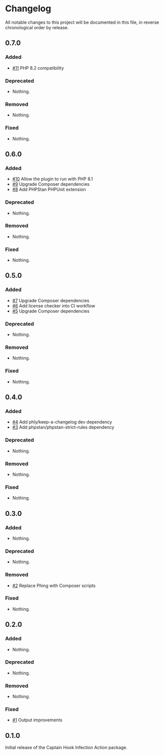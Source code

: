 # Changelog

All notable changes to this project will be documented in this file, in reverse chronological order by release.

## 0.7.0

### Added

- [#11](https://github.com/bitexpert/captainhook-infection/pull/11) PHP 8.2 compatibility

### Deprecated

- Nothing.

### Removed

- Nothing.

### Fixed

- Nothing.

## 0.6.0

### Added

- [#10](https://github.com/bitexpert/captainhook-infection/pull/10) Allow the plugin to run with PHP 8.1
- [#9](https://github.com/bitexpert/captainhook-infection/pull/9) Upgrade Composer dependencies
- [#8](https://github.com/bitexpert/captainhook-infection/pull/8) Add PHPStan PHPUnit extension

### Deprecated

- Nothing.

### Removed

- Nothing.

### Fixed

- Nothing.

## 0.5.0

### Added

- [#7](https://github.com/bitexpert/captainhook-infection/pull/7) Upgrade Composer dependencies
- [#6](https://github.com/bitexpert/captainhook-infection/pull/6) Add license checker into CI workflow
- [#5](https://github.com/bitexpert/captainhook-infection/pull/5) Upgrade Composer dependencies

### Deprecated

- Nothing.

### Removed

- Nothing.

### Fixed

- Nothing.

## 0.4.0

### Added

- [#4](https://github.com/bitexpert/captainhook-infection/pull/4) Add phly/keep-a-changelog dev dependency
- [#3](https://github.com/bitexpert/captainhook-infection/pull/3) Add phpstan/phpstan-strict-rules dependency

### Deprecated

- Nothing.

### Removed

- Nothing.

### Fixed

- Nothing.

## 0.3.0

### Added

- Nothing.

### Deprecated

- Nothing.

### Removed

- [#2](https://github.com/bitExpert/captainhook-infection/pull/2) Replace Phing with Composer scripts

### Fixed

- Nothing.

## 0.2.0

### Added

- Nothing.

### Deprecated

- Nothing.

### Removed

- Nothing.

### Fixed

- [#1](https://github.com/bitExpert/captainhook-infection/pull/1) Output improvements

## 0.1.0

Initial release of the Captain Hook Infection Action package.
